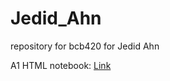 # Jedid_Ahn
repository for bcb420 for Jedid Ahn

A1 HTML notebook: [Link](https://github.com/bcb420-2022/Jedid_Ahn/blob/main/A1/A1.html)
